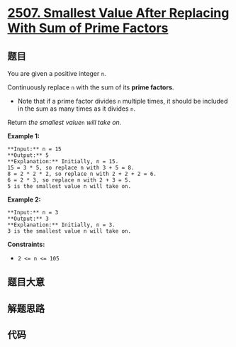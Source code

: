 # [2507. Smallest Value After Replacing With Sum of Prime Factors](https://leetcode.com/problems/smallest-value-after-replacing-with-sum-of-prime-factors)

## 题目

You are given a positive integer `n`.

Continuously replace `n` with the sum of its **prime factors**.

  * Note that if a prime factor divides `n` multiple times, it should be included in the sum as many times as it divides `n`.

Return _the smallest value_`n` _will take on._



**Example 1:**

    
    
    **Input:** n = 15
    **Output:** 5
    **Explanation:** Initially, n = 15.
    15 = 3 * 5, so replace n with 3 + 5 = 8.
    8 = 2 * 2 * 2, so replace n with 2 + 2 + 2 = 6.
    6 = 2 * 3, so replace n with 2 + 3 = 5.
    5 is the smallest value n will take on.
    

**Example 2:**

    
    
    **Input:** n = 3
    **Output:** 3
    **Explanation:** Initially, n = 3.
    3 is the smallest value n will take on.
    



**Constraints:**

  * `2 <= n <= 105`


## 题目大意

## 解题思路

## 代码

```javascript

```
